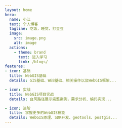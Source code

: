 ```yaml
---
layout: home
hero:
  name: 小江
  text: 个人博客
  tagline: 吃饭，睡觉，打豆豆
  image:
    src: image.png
    alt: image
  actions:
    - theme: brand
      text: 进入学习
      link: /blogs/
features:
- icon: 基础
  title: WebGIS基础
  details: GIS基础、WEB基础、相关操作以及WebGIS框架...

- icon: 实战
  title: WebGIS项目实战
  details: 台风路径展示完整案例，需求分析、编码实现...

- icon: 进阶
  title: 掌握更多的WebGIS技能
  details: WebGIS原理、SDK开发、geotools、postgis...
---
```

